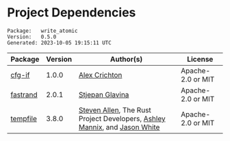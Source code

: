 # Project Dependencies
    Package:   write_atomic
    Version:   0.5.0
    Generated: 2023-10-05 19:15:11 UTC

| Package | Version | Author(s) | License |
| ---- | ---- | ---- | ---- |
| [cfg-if](https://github.com/alexcrichton/cfg-if) | 1.0.0 | [Alex Crichton](mailto:alex@alexcrichton.com) | Apache-2.0 or MIT |
| [fastrand](https://github.com/smol-rs/fastrand) | 2.0.1 | [Stjepan Glavina](mailto:stjepang@gmail.com) | Apache-2.0 or MIT |
| [tempfile](https://github.com/Stebalien/tempfile) | 3.8.0 | [Steven Allen](mailto:steven@stebalien.com), The Rust Project Developers, [Ashley Mannix](mailto:ashleymannix@live.com.au), and [Jason White](mailto:me@jasonwhite.io) | Apache-2.0 or MIT |
